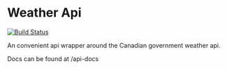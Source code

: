 # Weather Api

[![Build Status](https://api.travis-ci.org/BradLewis/Weather.Api.svg?branch=master)](https://travis-ci.org/BradLewis/Weather.Api)

An convenient api wrapper around the Canadian government weather api. 

Docs can be found at /api-docs